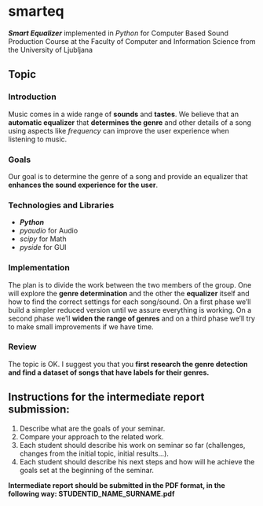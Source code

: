 # smarteq
**_Smart Equalizer_** implemented in _Python_ for Computer Based Sound Production Course at the Faculty of Computer and Information Science from the University of Ljubljana


## Topic

### Introduction 
Music comes in a wide range of **sounds** and **tastes**. We believe that an **automatic equalizer** that **determines the genre** and other details of a song using aspects like _frequency_ can improve the user experience when listening to music.

### Goals 
Our  goal  is  to  determine  the  genre  of  a  song  and  provide an equalizer that **enhances the sound experience for the user**.

### Technologies and Libraries
- **_Python_**
- _pyaudio_ for Audio
- _scipy_ for Math 
- _pyside_ for GUI

### Implementation
The  plan  is  to  divide  the  work  between  the  two  members of the group. One will explore the **genre determination** and the other the **equalizer**  itself  and  how  to  find  the  correct  settings  for  each song/sound. On a first phase we’ll build a simpler reduced version until we assure everything is working. On a second phase we’ll **widen the range of genres** and on a third phase we’ll try to make small improvements if we have time.

### Review

The topic is OK. I suggest you that you **first research the genre detection and find a dataset of songs that have labels for their genres.**

## Instructions for the intermediate report submission:

1. Describe what are the goals of your seminar.
2. Compare your approach to the related work.
3. Each student should describe his work on seminar so far (challenges, changes from the initial topic, initial results...).
4. Each student should describe his next steps and how will he achieve the goals set at the beginning of the seminar.

**Intermediate report should be submitted in the PDF format, in the following way: STUDENTID_NAME_SURNAME.pdf**
